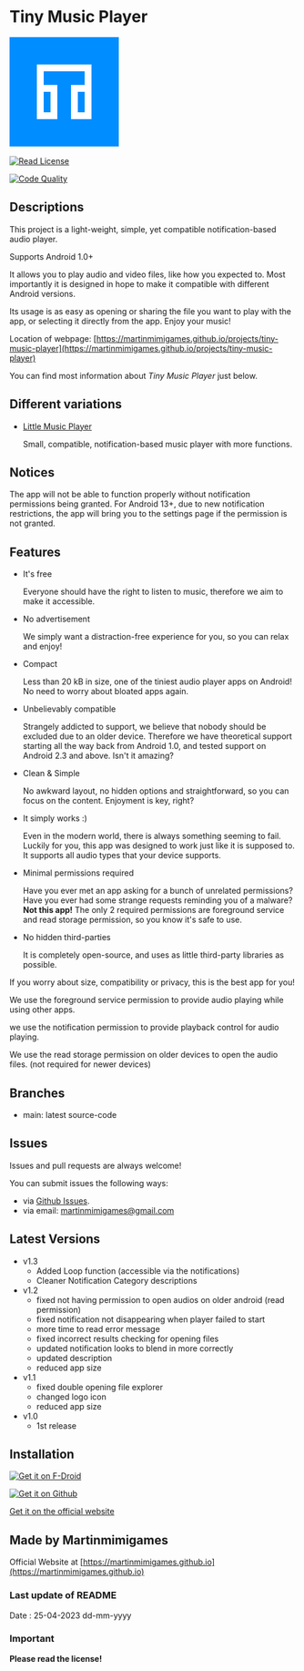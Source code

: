 # Tiny Music Player

![Icon](docs/images/icon.png)

[![Read License](https://img.shields.io/github/license/martinmimigames/tiny-music-player?style=flat-square)](https://github.com/martinmimigames/tiny-music-player/blob/main/LICENSE.md)

[![Code Quality](https://img.shields.io/codefactor/grade/github/martinmimigames/tiny-music-player/main?style=flat-square)](https://www.codefactor.io/repository/github/martinmimigames/tiny-music-player)

## Descriptions

This project is a light-weight, simple, yet compatible notification-based audio player.

Supports Android 1.0+

It allows you to play audio and video files, like how you expected to. Most importantly it is
designed in hope to make it compatible with different Android versions.

Its usage is as easy as opening or sharing the file you want to play with the app, or selecting it
directly from the app. Enjoy your music!

Location of webpage:
[https://martinmimigames.github.io/projects/tiny-music-player](https://martinmimigames.github.io/projects/tiny-music-player)

You can find most information about *Tiny Music Player* just below.

## Different variations

- [Little Music Player](https://github.com/martinmimigames/little-music-player)

  Small, compatible, notification-based music player with more functions.

## Notices

The app will not be able to function properly without notification permissions being granted.
For Android 13+, due to new notification restrictions, the app will bring you to the settings page if the permission is not granted.

## Features

- It's free

  Everyone should have the right to listen to music, therefore we aim to make it accessible.

- No advertisement

  We simply want a distraction-free experience for you, so you can relax and enjoy!

- Compact

  Less than 20 kB in size, one of the tiniest audio player apps on Android! No need to worry about bloated apps again.

- Unbelievably compatible

  Strangely addicted to support, we believe that nobody should be excluded due to an older device. Therefore we have theoretical support starting all the way back from Android 1.0, and tested support on Android 2.3 and above. Isn't it amazing?

- Clean & Simple

  No awkward layout, no hidden options and straightforward, so you can focus on the content. Enjoyment is key, right?

- It simply works :)

  Even in the modern world, there is always something seeming to fail. Luckily for you, this app was designed to work just like it is supposed to. It supports all audio types that your device supports.

- Minimal permissions required

  Have you ever met an app asking for a bunch of unrelated permissions? Have you ever had some
  strange requests reminding you of a malware? **Not this app!** The only 2 required permissions are
  foreground service and read storage permission, so you know it's safe to use.

- No hidden third-parties

  It is completely open-source, and uses as little third-party libraries as possible.

If you worry about size, compatibility or privacy, this is the best app for you!

We use the foreground service permission to provide audio playing while using other apps.

we use the notification permission to provide playback control for audio playing.

We use the read storage permission on older devices to open the audio files. (not required for newer
devices)

## Branches

- main: latest source-code

## Issues

Issues and pull requests are always welcome!

You can submit issues the following ways:

- via [Github Issues](https://github.com/martinmimigames/tiny-music-player/issues).
- via email: <martinmimigames@gmail.com>

## Latest Versions

- v1.3
  - Added Loop function (accessible via the notifications)
  - Cleaner Notification Category descriptions
- v1.2
  - fixed not having permission to open audios on older android (read permission)
  - fixed notification not disappearing when player failed to start
  - more time to read error message
  - fixed incorrect results checking for opening files
  - updated notification looks to blend in more correctly
  - updated description
  - reduced app size
- v1.1
  - fixed double opening file explorer
  - changed logo icon
  - reduced app size
- v1.0
  - 1st release
  
 ## Installation

[<img src="https://martinmimigames.github.io/res/get-it-on/f-droid.png"
     alt="Get it on F-Droid"
     height="80">](https://f-droid.org/packages/com.martinmimigames.tinymusicplayer/)

[<img src="https://martinmimigames.github.io/res/get-it-on/github.png"
     alt="Get it on Github"
     height="80">](https://github.com/martinmimigames/tiny-music-player/releases/latest)

[Get it on the official website](https://martinmimigames.github.io/projects/tiny-music-player)

## Made by Martinmimigames

Official Website at [https://martinmimigames.github.io](https://martinmimigames.github.io)

### Last update of README

Date : 25-04-2023 dd-mm-yyyy

### Important

**Please read the license!**
